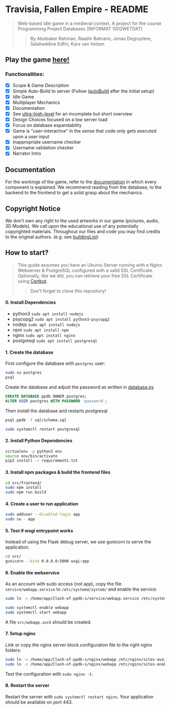 # Travisia, Fallen Empire - README
> Web-based idle game in a medieval context. A project for the course Programming Project Databases (INFORMAT 1002WETDAT)
> > By Abobaker Rahman, Raadin Bahrami, Jonas Degruytere, Salaheddine Edfiri, Kars van Velzen

## Play the game [here!](https://team8.ua-ppdb.me/)

### Functionalities: 
- [X] Scope & Game Description
- [X] Simple Auto-Build to server (Follow ([autoBuild](documentation/autoBuild.md) after the initial setup)
- [X] Idle Game
- [X] Multiplayer Mechanics
- [X] Documentation
- [x] See [ultra-high-level](documentation/ultra-high-level.md) for an incomplete but short overview
- [x] Design Choices focused on a low server load
- [x] Focus on database expandability
- [x] Game is "user-interactive" in the sense that code only gets executed upon a user input
- [x] Inappropriate username checker
- [x] Username validation checker
- [x] Narrator Intro

## Documentation

For the workings of the game, refer to the [documentation](documentation) in which every component is explained. We recommend reading from the database, to the backend to the frontend to get a solid grasp about the mechanics. 

## Copyright Notice

We don't own any right to the used artworks in our game (pictures, audio, 3D Models). We call upon the educational use of any potentially copyrighted materials. 
Throughout our files and code you may find credits to the original authors. (e.g. see [buildingList](documentation/frontend/buildingList.md))

## How to start?

> This guide assumes you have an Ubuntu Server running with a Nginx Webserver & PostgreSQL configured with a valid SSL Certificate. Optionally, like we did, you can retrieve your free SSL Certificate using [Certbot](https://certbot.eff.org/). 
> > Don't forget to clone this repository!

#### 0. Install Dependencies
- python3 ```sudo apt install nodejs ```
- psycopg2 ```sudo apt install python3-psycopg2```
- nodejs ```sudo apt install nodejs```
- npm ```sudo apt install npm```
- nginx ```sudo apt install nginx```
- postgresql ```sudo apt install postgresql```

#### 1. Create the database
First configure the database with `postgres` user:
```bash
sudo su postgres
psql
```
Create the database and adjust the password as written in [database.py](src/database.py)
```sql
CREATE DATABASE ppdb OWNER postgres;
ALTER USER postgres WITH PASSWORD 'password';
```

Then install the database and restarts postgresql
```bash
psql ppdb -f sql/schema.sql

sudo systemctl restart postgresql
```

#### 2. Install Python Dependencies

```bash
virtualenv -p python3 env
source env/bin/activate
pip3 install -r requirements.txt
```

#### 3. Install npm packages & build the frontend files
```bash
cd src/frontend/
sudo npm install
sudo npm run build
```

#### 4. Create a user to run application
```bash
sudo adduser --disabled-login app
sudo su - app
```

#### 5. Test if wsgi entrypoint works
Instead of using the Flask debug server, we use gunicorn to serve the application.
```bash
cd src/
gunicorn --bind 0.0.0.0:5000 wsgi:app
```

#### 6. Enable the webservice
As an account with sudo access (not app), copy the file `service/webapp.service` to `/etc/systemd/system/` and enable the service:

```bash
sudo ln -s /home/app/Clash-of-ppdb-s/service/webapp.service /etc/systemd/system/

sudo systemctl enable webapp
sudo systemctl start webapp
```
A file `src/webapp.sock` should be created.

#### 7. Setup nginx
Link or copy the nginx server block configuration file to the right nginx folders:
```bash
sudo ln -s /home/app/Clash-of-ppdb-s/nginx/webapp /etc/nginx/sites-available/
sudo ln -s /home/app/Clash-of-ppdb-s/nginx/webapp /etc/nginx/sites-enabled/
```

Test the configuration with `sudo nginx -t`.

#### 8. Restart the server

Restart the server with `sudo systemctl restart nginx`. Your application should be available on port 443.

